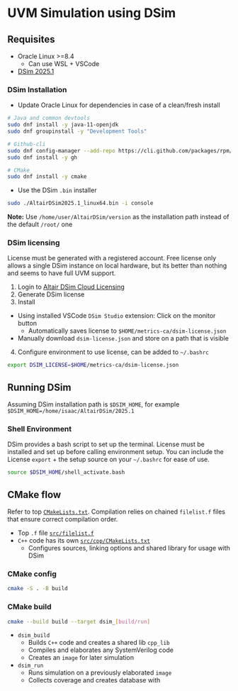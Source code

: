 # UVM Simulation using DSim

## Requisites
- Oracle Linux >=8.4
  - Can use WSL + VSCode
- [DSim 2025.1](https://altairone.com/Marketplace?tab=Download&app=DSim)

### DSim Installation
- Update Oracle Linux for dependencies in case of a clean/fresh install
```bash
# Java and common devtools
sudo dnf install -y java-11-openjdk
sudo dnf groupinstall -y "Development Tools"

# Github-cli
sudo dnf config-manager --add-repo https://cli.github.com/packages/rpm/gh-cli.repo
sudo dnf install -y gh

# CMake
sudo dnf install -y cmake
```
- Use the DSim `.bin` installer
```bash
sudo ./AltairDSim2025.1_linux64.bin -i console
```
**Note:** Use `/home/user/AltairDSim/version` as the installation path instead of the default `/root/` one

### DSim licensing
License must be generated with a registered account. Free license only allows a single DSim instance on local hardware, but its better than nothing and seems to have full UVM support.
1. Login to [Altair DSim Cloud Licensing](https://app.metricsvcloud.com/security/licenses)
2. Generate DSim license
3. Install
  - Using installed VSCode `DSim Studio` extension: Click on the monitor button
    - Automatically saves license to `$HOME/metrics-ca/dsim-license.json`
  - Manually download `dsim-license.json` and store on a path that is visible
4. Configure environment to use license, can be added to `~/.bashrc`
```bash
export DSIM_LICENSE=$HOME/metrics-ca/dsim-license.json
```

## Running DSim
Assuming DSim installation path is `$DSIM_HOME`, for example `$DSIM_HOME=/home/isaac/AltairDSim/2025.1`
### Shell Environment
DSim provides a bash script to set up the terminal. License must be installed and set up before calling environment setup. You can include the License `export` + the setup source on your `~/.bashrc` for ease of use.
```bash
source $DSIM_HOME/shell_activate.bash
```

## CMake flow
Refer to top [`CMakeLists.txt`](CMakeLists.txt). Compilation relies on chained `filelist.f` files that ensure correct compilation order.
- Top `.f` file [`src/filelist.f`](src/filelist.f)
- `C++` code has its own [`src/cpp/CMakeLists.txt`](src/cpp/CMakeLists.txt)
  - Configures sources, linking options and shared library for usage with DSim
### CMake config
```bash
cmake -S . -B build
```

### CMake build
```bash
cmake --build build --target dsim_[build/run]
```
- `dsim_build`
  - Builds `C++` code and creates a shared lib `cpp_lib`
  - Compiles and elaborates any SystemVerilog code
  - Creates an `image` for later simulation
- `dsim_run`
  - Runs simulation on a previously elaborated `image`
  - Collects coverage and creates database with 